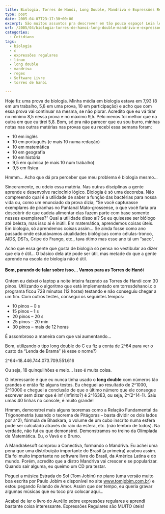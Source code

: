 ```yaml
---
title: Biologia, Torres de Hanói, Long Double, Mandriva e Expressões Regulares
type: post
date: 2005-04-07T23:17:30+00:00
excerpt: São muitos assuntos pra descrever em tão pouco espaço! Leia logo o artigo completo!
url: /2005/04/biologia-torres-de-hanoi-long-double-mandriva-e-expressoes-regulares/
categories:
  - Cotidiano
tags:
  - biologia
  - c
  - expressões regulares
  - linux
  - long double
  - mandriva
  - regex
  - Software Livre
  - torres de hanói

---
```

Hoje fiz uma prova de biologia. Minha média em biologia estava em 7,93 (8 em um trabalho, 5,8 em uma prova, 10 em participação) e acho que com essa prova vai continuar na mesma, se não piorar. Acredito que eu vá tirar no mínimo 8,5 nessa prova e no máximo 9,5. Pelo menos foi melhor que na outra em que eu tirei 5,8. Bom, só pra não parecer que eu sou burro, minhas notas nas outras matérias nas provas que eu recebi essa semana foram:

  * 10 em inglês
  * 10 em português (e mais 10 numa redação)
  * 10 em matemática
  * 10 em geografia
  * 10 em história
  * 9,5 em química (e mais 10 num trabalho)
  * 9,5 em física

Hmmm… Acho que dá pra perceber que meu problema é biologia mesmo…

Sinceramente, eu odeio essa matéria. Nas outras disciplinas a gente aprende e desenvolve raciocínio lógico. Biologia é só uma decoreba. Não compreendo qual é a utilidade de saber a função das bactérias para nossa vida ou, como um enunciado da prova dizia, “Se você capturasse exemplares de piranhas no Pantanal Mato-grossense, o que você faria pra descobrir de que cadeia alimentar elas fazem parte com base somente nesses exemplares?” Qual a utilidade disso aí? Se eu quisesse ser biólogo até beleza, mas isso aí é inútil. Em matemática, aprendemos coisas úteis. Em biologia, só aprendemos coisas assim… Se ainda fosse como ano passado onde estudávamos atualidades biológicas como células-tronco, AIDS, DSTs, Gripe do Frango, etc., tava ótimo mas esse ano tá um “saco”.

Acho que essa gente que gosta de biologia só pensa no vestibular ao dizer que ela é útil… O básico dela até pode ser útil, mas metade do que a gente aprende na escola de biologia não é útil.

#### Bom, parando de falar sobre isso… Vamos para as Torres de Hanói

Ontem eu deixei o laptop a noite inteira fazendo as Torres de Hanói com 30 pinos. Utilizando o algoritmo que está implementado em torresdehanoi.c o programa ficou 728 minutos (12 horas) testando e não conseguiu chegar a um fim. Com outros testes, consegui os seguintes tempos:

  * 10 pinos – 0 s
  * 15 pinos – 1 s
  * 20 pinos – 20 s
  * 25 pinos – 20 min
  * 30 pinos – mais de 12 horas

É assombroso a maneira com que vai aumentando…

Bom, utilizando o tipo long double do C eu fiz a conta de 2^64 para ver o custo da “Lenda de Brama” (é esse o nome?)

2^64=18.446.744.073.709.551.616

Ou seja, 18 quinquilhões e meio… Isso é muita coisa.

O interessante é que eu nunca tinha usado o **long double** com números tão grandes e então fiz alguns testes. Eu cheguei ao resultado de 2^1000, 2^10000 e cheguei a conclusão de que o último número que ele consegue escrever sem dizer que é inf (infinito?) é 2^16383, ou seja, 2^(2^14-1). Saiu umas 40 linhas no console, é muito grande!

Hmmm, demonstrei mais alguns teoremas como a Relação Fundamental da Trigonometria (usando o teorema de Pitágoras – basta dividir os dois lados por a^2), fórmula de Bhaskara, o volume de um cubo inscrito numa esfera pode ser calculado através do raio da esfera, etc. (não lembro de todos). Na verdade, não fui eu que demonstrei. Demonstramos no treino da Olimpíada de Matemática. Eu, o Vavá e o Bruno.

A Mandrakesoft comprou a Conectiva, formando o Mandriva. Eu achei uma pena que uma distribuição importante do Brasil (a primeira) acabou assim. Ela foi muito importante no software livre do Brasil, da América Latina e do mundo. Porém, acredito que a distro Mandriva vai crescer e se popularizar. Quando sair alguma, eu queimo um CD pra testar.

Peguei a música Estrada do Sol (Tom Jobim) no piano (uma versão muito boa escrita por Paulo Jobim e disponível no site www.tomjobim.com.br) e estou pegando Falando de Amor. Assim que der tempo, eu queria gravar algumas músicas que eu toco pra colocar aqui…

Acabei de ler o livro do Aurélio sobre expressões regulares e aprendi bastante coisa interessante. Expressões Regulares são MUITO úteis!

